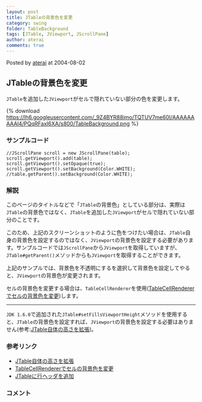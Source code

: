 ```yaml
---
layout: post
title: JTableの背景色を変更
category: swing
folder: TableBackground
tags: [JTable, JViewport, JScrollPane]
author: aterai
comments: true
---
```


Posted by [aterai](http://terai.xrea.jp/aterai.html) at 2004-08-02

## JTableの背景色を変更
`JTable`を追加した`JViewport`がセルで隠れていない部分の色を変更します。


{% download https://lh6.googleusercontent.com/_9Z4BYR88imo/TQTUV7me60I/AAAAAAAAAl4/PQqRFaxI6XA/s800/TableBackground.png %}

### サンプルコード
<pre class="prettyprint"><code>//JScrollPane scroll = new JScrollPane(table);
scroll.getViewport().add(table);
scroll.getViewport().setOpaque(true);
scroll.getViewport().setBackground(Color.WHITE);
//table.getParent().setBackground(Color.WHITE);
</code></pre>

### 解説
このページのタイトルなどで「`JTable`の背景色」としている部分は、実際は`JTable`の背景色ではなく、`JTable`を追加した`JViewport`がセルで隠れていない部分のことです。

このため、上記のスクリーンショットのように色をつけたい場合は、`JTable`自身の背景色を設定するのではなく、`JViewport`の背景色を設定する必要があります。サンプルコードでは`JScrollPane`から`JViewport`を取得していますが、`JTable#getParent()`メソッドからも`JViewport`を取得することができます。

上記のサンプルでは、背景色を不透明にするを選択して背景色を設定してやると、`JViewport`の背景色が変更されます。

セルの背景色を変更する場合は、`TableCellRenderer`を使用([TableCellRendererでセルの背景色を変更](http://terai.xrea.jp/Swing/StripeTable.html))します。

- - - -
`JDK 1.6.0`で追加された`JTable#setFillsViewportHeight`メソッドを使用すると、`JTable`の背景色を設定すれば、`JViewport`の背景色を設定する必要はありません(参考:[JTable自体の高さを拡張](http://terai.xrea.jp/Swing/FillsViewportHeight.html))。

### 参考リンク
- [JTable自体の高さを拡張](http://terai.xrea.jp/Swing/FillsViewportHeight.html)
- [TableCellRendererでセルの背景色を変更](http://terai.xrea.jp/Swing/StripeTable.html)
- [JTableに行ヘッダを追加](http://terai.xrea.jp/Swing/TableRowHeader.html)

<!-- dummy comment line for breaking list -->

### コメント
